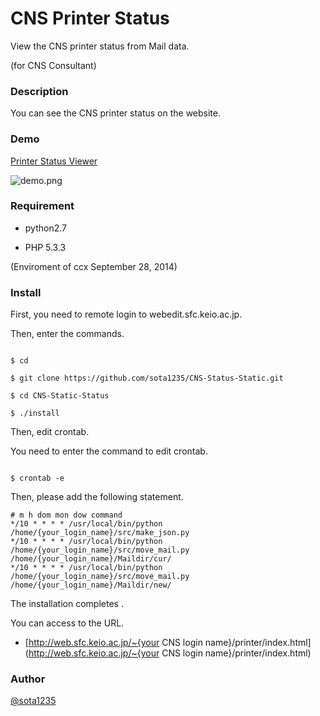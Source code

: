 CNS Printer Status
====

View the CNS printer status from Mail data.

(for CNS Consultant)

### Description

You can see the CNS printer status on the website.

### Demo

[Printer Status Viewer](http://printer.sota1235.net)

![demo.png](http://i.gyazo.com/6062cbadf9f8328c8579828159219836.png)

### Requirement

* python2.7

* PHP 5.3.3

(Enviroment of ccx September 28, 2014)

### Install

First, you need to remote login to webedit.sfc.keio.ac.jp.

Then, enter the commands.

```Shell

$ cd

$ git clone https://github.com/sota1235/CNS-Status-Static.git

$ cd CNS-Static-Status

$ ./install

```

Then, edit crontab.

You need to enter the command to edit crontab.

```Shell

$ crontab -e

```

Then, please add the following statement.

```
# m h dom mon dow command
*/10 * * * * /usr/local/bin/python /home/{your_login_name}/src/make_json.py
*/10 * * * * /usr/local/bin/python /home/{your_login_name}/src/move_mail.py /home/{your_login_name}/Maildir/cur/
*/10 * * * * /usr/local/bin/python /home/{your_login_name}/src/move_mail.py /home/{your_login_name}/Maildir/new/
```

The installation completes	.

You can access to the URL.

 * [http://web.sfc.keio.ac.jp/~{your CNS login name}/printer/index.html](http://web.sfc.keio.ac.jp/~{your CNS login name}/printer/index.html)

### Author

[@sota1235](https://github.com/sota1235)
